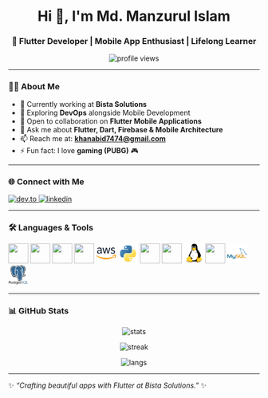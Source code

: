<h1 align="center">Hi 👋, I'm Md. Manzurul Islam</h1>
<h3 align="center">🚀 Flutter Developer | Mobile App Enthusiast | Lifelong Learner</h3>

<p align="center">
  <img src="https://komarev.com/ghpvc/?username=ab69d&label=Profile%20Views&color=0e75b6&style=flat" alt="profile views" />
</p>

---

### 👨‍💻 About Me
- 🔭 Currently working at **Bista Solutions**  
- 🌱 Exploring **DevOps** alongside Mobile Development  
- 👯 Open to collaboration on **Flutter Mobile Applications**  
- 💬 Ask me about **Flutter, Dart, Firebase & Mobile Architecture**  
- 📫 Reach me at: **khanabid7474@gmail.com**  
- ⚡ Fun fact: I love **gaming (PUBG)** 🎮  

---

### 🌐 Connect with Me  
<p align="left">
  <a href="https://dev.to/md_manzurulislam_8e3542" target="_blank">
    <img src="https://raw.githubusercontent.com/rahuldkjain/github-profile-readme-generator/master/src/images/icons/Social/devto.svg" alt="dev.to" height="30" width="40"/>
  </a>
  <a href="https://www.linkedin.com/in/ab9d/" target="_blank">
    <img src="https://raw.githubusercontent.com/rahuldkjain/github-profile-readme-generator/master/src/images/icons/Social/linked-in-alt.svg" alt="linkedin" height="30" width="40"/>
  </a>
</p>

---

### 🛠️ Languages & Tools
<p align="left"> 
  <a href="https://dart.dev" target="_blank"><img src="https://www.vectorlogo.zone/logos/dartlang/dartlang-icon.svg" width="40" height="40"/></a>
  <a href="https://flutter.dev" target="_blank"><img src="https://www.vectorlogo.zone/logos/flutterio/flutterio-icon.svg" width="40" height="40"/></a>
  <a href="https://firebase.google.com/" target="_blank"><img src="https://www.vectorlogo.zone/logos/firebase/firebase-icon.svg" width="40" height="40"/></a>
  <a href="https://git-scm.com/" target="_blank"><img src="https://www.vectorlogo.zone/logos/git-scm/git-scm-icon.svg" width="40" height="40"/></a>
  <a href="https://aws.amazon.com" target="_blank"><img src="https://raw.githubusercontent.com/devicons/devicon/master/icons/amazonwebservices/amazonwebservices-original-wordmark.svg" width="40" height="40"/></a>
  <a href="https://www.python.org" target="_blank"><img src="https://raw.githubusercontent.com/devicons/devicon/master/icons/python/python-original.svg" width="40" height="40"/></a>
  <a href="https://www.tensorflow.org" target="_blank"><img src="https://www.vectorlogo.zone/logos/tensorflow/tensorflow-icon.svg" width="40" height="40"/></a>
  <a href="https://kotlinlang.org" target="_blank"><img src="https://www.vectorlogo.zone/logos/kotlinlang/kotlinlang-icon.svg" width="40" height="40"/></a>
  <a href="https://www.linux.org/" target="_blank"><img src="https://raw.githubusercontent.com/devicons/devicon/master/icons/linux/linux-original.svg" width="40" height="40"/></a>
  <a href="https://www.postman.com/" target="_blank"><img src="https://www.vectorlogo.zone/logos/getpostman/getpostman-icon.svg" width="40" height="40"/></a>
  <a href="https://www.mysql.com/" target="_blank"><img src="https://raw.githubusercontent.com/devicons/devicon/master/icons/mysql/mysql-original-wordmark.svg" width="40" height="40"/></a>
  <a href="https://www.postgresql.org" target="_blank"><img src="https://raw.githubusercontent.com/devicons/devicon/master/icons/postgresql/postgresql-original-wordmark.svg" width="40" height="40"/></a>
</p>

---

### 📊 GitHub Stats
<p align="center">
  <img src="https://github-readme-stats.vercel.app/api?username=ab69d&show_icons=true&theme=radical" alt="stats" />
</p>

<p align="center">
  <img src="https://github-readme-streak-stats.herokuapp.com/?user=ab69d&theme=radical" alt="streak" />
</p>

<p align="center">
  <img src="https://github-readme-stats.vercel.app/api/top-langs/?username=ab69d&layout=compact&theme=radical" alt="langs" />
</p>

---

✨ *“Crafting beautiful apps with Flutter at Bista Solutions.”* ✨
